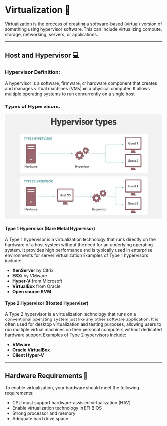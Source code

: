 # Virtualization 🚀

Virtualization is the process of creating a software-based (virtual) version of something using hypervisor software. This can include virtualizing compute, storage, networking, servers, or applications.

---

## Host and Hypervisor 💻

### Hypervisor Definition:
A hypervisor is a software, firmware, or hardware component that creates and manages virtual machines (VMs) on a physical computer. It allows multiple operating systems to run concurrently on a single host

### Types of Hypervisors:

![Types of Hypervisors](./images/server_virt-hypervisor.jpg)

#### Type 1 Hypervisor (Bare Metal Hypervisor)
A Type 1 hypervisor is a virtualization technology that runs directly on the hardware of a host system without the need for an underlying operating system. It provides high performance and is typically used in enterprise environments for server virtualization
Examples of Type 1 hypervisors include:
- **XenServer** by Citrix
- **ESXi** by VMware
- **Hyper-V** from Microsoft
- **VirtualBox** from Oracle
- **Open source KVM**

#### Type 2 Hypervisor (Hosted Hypervisor)
A Type 2 hypervisor is a virtualization technology that runs on a conventional operating system just like any other software application. It is often used for desktop virtualization and testing purposes, allowing users to run multiple virtual machines on their personal computers without dedicated hardware support
Examples of Type 2 hypervisors include:
- **VMware**
- **Oracle VirtualBox**
- **Client Hyper-V**

---

## Hardware Requirements 💾

To enable virtualization, your hardware should meet the following requirements:
- CPU must support hardware-assisted virtualization (HAV)
- Enable virtualization technology in EFI BIOS
- Strong processor and memory
- Adequate hard drive space

